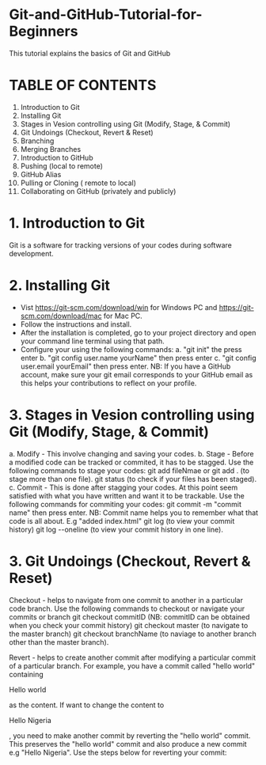 # Git-and-GitHub-Tutorial-for-Beginners
This tutorial explains the basics of Git and GitHub

# TABLE OF CONTENTS

1. Introduction to Git
2. Installing Git
3. Stages in Vesion controlling using Git (Modify, Stage, & Commit)
4. Git Undoings (Checkout, Revert & Reset)
5. Branching
6. Merging Branches
7. Introduction to GitHub
8. Pushing (local to remote)
9. GitHub Alias
10. Pulling or Cloning ( remote to local)
11. Collaborating on GitHub (privately and publicly)



# 1. Introduction to Git
Git is a software for tracking versions of your codes during software development.



# 2. Installing Git
  - Vist https://git-scm.com/download/win for Windows PC and https://git-scm.com/download/mac for Mac PC.
  - Follow the instructions and install.
  - After the installation is completed, go to your project directory and open your command line terminal using that path.
  - Configure your using the following commands:
    a. "git init" the press enter
    b. "git config user.name yourName" then press enter
    c. "git config user.email yourEmail" then press enter. NB: If you have a GitHub account, make sure your git email corresponds to your GitHub email as this helps your contributions to reflect on your profile.
    



# 3. Stages in Vesion controlling using Git (Modify, Stage, & Commit)
a. Modify - This involve changing and saving your codes.
b. Stage - Before a modified code can be tracked or commited, it has to be stagged. Use the following commands to stage your codes:
  git add fileNmae  or git add .   (to stage more than one file).
  git status  (to check if your files has been staged).
c. Commit - This is done after stagging your codes. At this point seem satisfied with what you have written and want it to be trackable. Use the following commands for commiting your codes: 
  git commit -m "commit name" then press enter. NB: Commit name helps you to remember what that code is all about. E.g "added index.html"
  git log (to view your commit history)
  git log --oneline (to view your commit history in one line).
  
  
  
# 3.  Git Undoings (Checkout, Revert & Reset)
  Checkout - helps to navigate from one commit to another in a particular code branch. Use the following commands to checkout or navigate your commits or branch
    git checkout commitID  (NB: commitID can be obtained when you check your commit history)
    git checkout master (to navigate to the master branch)
    git checkout branchName (to naviage to another branch other than the master branch).
    
  Revert - helps to create another commit after modifying a particular commit of a particular branch. For example, you have a commit called "hello world" containing <p>Hello world</p> as the content. If want to change the content to <p> Hello Nigeria </p>, you need to make another commit by reverting the "hello world" commit. This preserves the "hello world" commit and also produce a new commit e.g "Hello Nigeria".  Use the steps below for reverting your commit:
  
  






